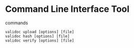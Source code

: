 # Command Line Interface Tool

commands
```
validoc upload [options] [file]
validoc hash [options] [file]
validoc verify [options] [file]
```
